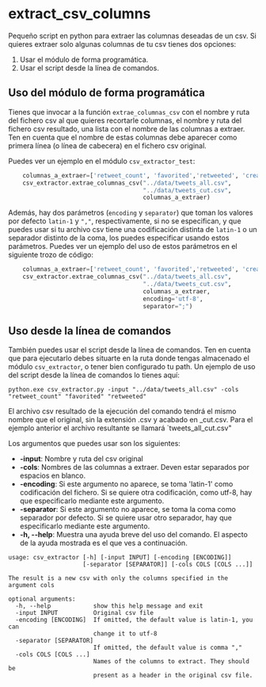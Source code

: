 # extract_csv_columns
Pequeño script en python para extraer las columnas deseadas de un csv.
Si quieres extraer solo algunas columnas de tu csv tienes dos opciones:

1. Usar el módulo de forma programática. 
2. Usar el script desde la línea de comandos.

## Uso del módulo de forma programática
Tienes que invocar a la función `extrae_columnas_csv` con el nombre y ruta del fichero csv al que quieres recortarle columnas, el nombre y ruta del fichero csv resultado,  una lista con el nombre de las columnas a extraer. Ten en cuenta que el nombre de estas columnas debe aparecer como primera línea (o línea de cabecera) en el fichero csv original.

Puedes ver un ejemplo en el módulo `csv_extractor_test`:

```python
    columnas_a_extraer=['retweet_count', 'favorited','retweeted', 'created_at', 'in_reply_to_user_id_str']
    csv_extractor.extrae_columnas_csv("../data/tweets_all.csv", 
                                      "../data/tweets_cut.csv",
                                      columnas_a_extraer)
```

Además, hay dos parámetros (`encoding` y `separator`) que toman los valores por defecto `latin-1` y `","`, respectivamente, si no se especifican, y que puedes usar si tu archivo csv tiene una codificación distinta de `latin-1` o un separador distinto de la coma, los puedes especificar usando estos parámetros. Puedes ver un ejemplo del uso de estos parámetros en el siguiente trozo de código:

```python
    columnas_a_extraer=['retweet_count', 'favorited','retweeted', 'created_at', 'in_reply_to_user_id_str']
    csv_extractor.extrae_columnas_csv("../data/tweets_all.csv", 
                                      "../data/tweets_cut.csv",
                                      columnas_a_extraer,
                                      encoding='utf-8',
                                      separator=";")
```

## Uso desde la línea de comandos
También puedes usar el script desde la línea de comandos. Ten en cuenta que para ejecutarlo debes situarte en la ruta donde tengas almacenado el módulo `csv_extractor`, o tener bien configurado tu path. Un ejemplo de uso del script desde la línea de comandos lo tienes aquí:

```
python.exe csv_extractor.py -input "../data/tweets_all.csv" -cols "retweet_count" "favorited" "retweeted"
```
El archivo csv resultado de la ejecución del comando tendrá el mismo nombre que el original, sin la extensión .csv y acabado en _cut.csv. Para el ejemplo anterior el archivo resultante se llamará `tweets_all_cut.csv"

Los argumentos que puedes usar son los siguientes:

* **-input**: Nombre y ruta del csv original
* **-cols**: Nombres de las columnas a extraer. Deven estar separados por espacios en blanco.
* **-encoding**:  Si este argumento no aparece, se toma 'latin-1' como codificación del fichero. Si se quiere otra codificación, como utf-8, hay que especificarlo mediante este argumento.
* **-separator**: Si este argumento no aparece, se toma la coma como separador por defecto. Si se quiere usar otro separador, hay que especificarlo mediante este argumento.
* **-h, --help**: Muestra una ayuda breve del uso del comando. El aspecto de la ayuda mostrada es el que ves a continuación.

```
usage: csv_extractor [-h] [-input INPUT] [-encoding [ENCODING]]
                     [-separator [SEPARATOR]] [-cols COLS [COLS ...]]

The result is a new csv with only the columns specified in the argument cols

optional arguments:
  -h, --help            show this help message and exit
  -input INPUT          Original csv file
  -encoding [ENCODING]  If omitted, the default value is latin-1, you can
                        change it to utf-8
  -separator [SEPARATOR]
                        If omitted, the default value is comma ","
  -cols COLS [COLS ...]
                        Names of the columns to extract. They should be
                        present as a header in the original csv file.

```
